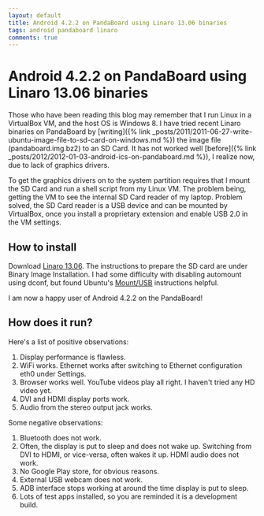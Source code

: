 ```yaml
---
layout: default
title: Android 4.2.2 on PandaBoard using Linaro 13.06 binaries
tags: android pandaboard linaro
comments: true
---
```

# Android 4.2.2 on PandaBoard using Linaro 13.06 binaries

Those who have been reading this blog may remember that I run Linux in a VirtualBox VM, and the host OS is Windows 8. I have tried recent Linaro binaries on PandaBoard by [writing]({% link _posts/2011/2011-06-27-write-ubuntu-image-file-to-sd-card-on-windows.md %}) the image file (pandaboard.img.bz2) to an SD Card. It has not worked well [before]({% link _posts/2012/2012-01-03-android-ics-on-pandaboard.md %}), I realize now, due to lack of graphics drivers.

To get the graphics drivers on to the system partition requires that I mount the SD Card and run a shell script from my Linux VM. The problem being, getting the VM to see the internal SD Card reader of my laptop. Problem solved, the SD Card reader is a USB device and can be mounted by VirtualBox, once you install a proprietary extension and enable USB 2.0 in the VM settings.

## How to install

Download [Linaro 13.06](https://releases.linaro.org/archive/13.06/android/images/panda-linaro/). The instructions to prepare the SD card are under Binary Image Installation. I had some difficulty with disabling automount using dconf, but found Ubuntu's [Mount/USB](https://help.ubuntu.com/community/Mount/USB) instructions helpful.

I am now a happy user of Android 4.2.2 on the PandaBoard!

## How does it run?

Here's a list of positive observations:

1. Display performance is flawless.
2. WiFi works. Ethernet works after switching to Ethernet configuration eth0 under Settings.
3. Browser works well. YouTube videos play all right. I haven't tried any HD video yet.
4. DVI and HDMI display ports work.
5. Audio from the stereo output jack works.

Some negative observations:

1. Bluetooth does not work.
2. Often, the display is put to sleep and does not wake up. Switching from DVI to HDMI, or vice-versa, often wakes it up. HDMI audio does not work.
3. No Google Play store, for obvious reasons.
4. External USB webcam does not work.
5. ADB interface stops working at around the time display is put to sleep.
6. Lots of test apps installed, so you are reminded it is a development build.
